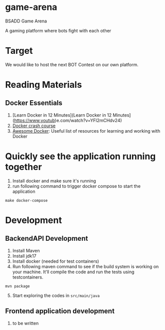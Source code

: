 # game-arena
BSADD Game Arena

A gaming platform where bots fight with each other

# Target
We would like to host the next BOT Contest on our own platform.


# Reading Materials

## Docker Essentials

1. [Learn Docker in 12 Minutes](Learn Docker in 12 Minutes](https://www.youtub)e.com/watch?v=YFl2mCHdv24)
2. [Docker crash course](https://www.youtube.com/watch?list=PL4cUxeGkcC9hxjeEtdHFNYMtCpjNBm3h7)
3. [Awesome Docker](https://github.com/veggiemonk/awesome-docker): Useful list of resources for learning and working with Docker

# Quickly see the application running together

1. Install docker and make sure it's running
2. run following command to trigger docker compose to start the application
```shell
make docker-compose
```

# Development

## BackendAPI Development
1. Install Maven
2. Install jdk17
3. Install docker (needed for test containers)
4. Run following maven command to see if the build system is working on your machine. It'll compile the code and run the tests using testcontainers.
```shell
mvn package
```
5. Start exploring the codes in `src/main/java`


## Frontend application development
1. to be written